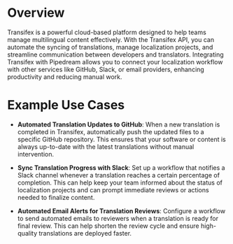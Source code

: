 # Overview

Transifex is a powerful cloud-based platform designed to help teams manage multilingual content effectively. With the Transifex API, you can automate the syncing of translations, manage localization projects, and streamline communication between developers and translators. Integrating Transifex with Pipedream allows you to connect your localization workflow with other services like GitHub, Slack, or email providers, enhancing productivity and reducing manual work.

# Example Use Cases

- **Automated Translation Updates to GitHub**: When a new translation is completed in Transifex, automatically push the updated files to a specific GitHub repository. This ensures that your software or content is always up-to-date with the latest translations without manual intervention.

- **Sync Translation Progress with Slack**: Set up a workflow that notifies a Slack channel whenever a translation reaches a certain percentage of completion. This can help keep your team informed about the status of localization projects and can prompt immediate reviews or actions needed to finalize content.

- **Automated Email Alerts for Translation Reviews**: Configure a workflow to send automated emails to reviewers when a translation is ready for final review. This can help shorten the review cycle and ensure high-quality translations are deployed faster.
